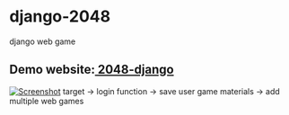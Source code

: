 # django-2048
django web game

<h2>Demo website:<a href="http://www.sunnytranslation.com"> 2048-django </a></h2>
<a href="http://www.sunnytranslation.com" target="_blank"><img src="https://github.com/tito/2048/raw/master/screenshot.png" alt="Screenshot" style="max-width:100%;"></a>
target -> login function
       -> save user game materials
       -> add multiple web games
       
